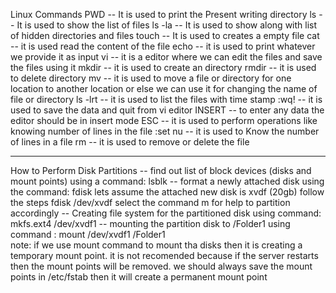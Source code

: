 Linux Commands
PWD -- It is used to print the Present writing directory
ls -- It is used to show the list of files
ls -la -- It is used to show along with list of hidden directories and files
touch -- It is used to creates a empty file
cat -- it is used read the content of the file
echo -- it is used to print whatever we provide it as input
vi -- it is a editor where we can edit the files and save the files using it
mkdir -- it is used to create an directory
rmdir -- it is used to delete directory
mv -- it is used to move a file or directory for one location to another location or else we can use it for changing the name of file or directory
ls -lrt -- it is used to list the files with time stamp
:wq! -- it is used to save the data and quit from vi editor
INSERT -- to enter any data the editor should be in insert mode
ESC -- it is used to perform operations like knowing number of lines in the file
:set nu -- it is used to Know the number of lines in a file
rm -- it is used to remove or delete the file



--------------------------------------------------------------------------------------------
How to Perform Disk Partitions
-- find out list of block devices (disks and mount points) using a command: lsblk
-- format a newly attached disk using the command: fdisk 
    lets assume the attached new disk is xvdf (20gb)
    follow the steps
    fdisk /dev/xvdf
    select the command m for help to partition accordingly
-- Creating file system for the partitioned disk using command: mkfs.ext4 /dev/xvdf1
-- mounting the partition disk to /Folder1 using command : mount /dev/xvdf1 /Folder1     
note: if we use mount command to mount tha disks then it is creating a temporary mount point. it is not recomended because if the server restarts then the mount points will be removed. 
we should always save the mount points in /etc/fstab then it will create a permanent mount point 